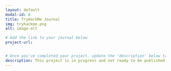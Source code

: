 ```yaml
---
layout: default
modal-id: 6
title: TryHackMe Journal
img: tryhackme.png
alt: image-alt

# Add the link to your journal below 
project-url: 


# Once you've completed your project, update the 'description' below to this one: Completed 17 TryHackMe rooms, gaining hands-on skills in Linux and Windows fundamentals, log analysis, network troubleshooting with Wireshark, and incident handling with Splunk.
description: This project is in progress and not ready to be published just yet. Please contact me if you'd like a sneak peek. Otherwise, stay tuned!
---
```

